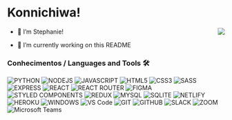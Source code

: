 <h1>Konnichiwa!</h1>
<img align="right" src="https://bestanimations.com/Nature/Flora/beautiful-flower-animated-gif8.gif">
<source src="https://giant.gfycat.com/AjarTallGrackle.mp4" type="video/mp4">



- 👋 I’m Stephanie!

- 🌱 I’m currently working on this README
<!--
- 👀 I’m interested in ...
- 💞️ I’m looking to collaborate on ...
- 📫 How to reach me ...
StefxM/StefxM is a ✨ special ✨ repository because its `README.md` (this file) appears on your GitHub profile.
You can click the Preview link to take a look at your changes.
--->

### Conhecimentos / Languages and Tools 🛠 

![PYTHON](https://img.shields.io/badge/Python-3776AB?style=for-the-badge&logo=python&logoColor=white)
![NODEJS](https://img.shields.io/badge/Node.js-43853D?style=for-the-badge&logo=node.js&logoColor=white)
![JAVASCRIPT](https://img.shields.io/badge/JavaScript-323330?style=for-the-badge&logo=javascript&logoColor=F7DF1E)
![HTML5](https://img.shields.io/badge/HTML5-E34F26?style=for-the-badge&logo=html5&logoColor=white)
![CSS3](https://img.shields.io/badge/CSS3-1572B6?style=for-the-badge&logo=css3&logoColor=white)
![SASS](https://img.shields.io/badge/Sass-CC6699?style=for-the-badge&logo=sass&logoColor=white)
![EXPRESS](https://img.shields.io/badge/Express.js-404D59?style=for-the-badge)
![REACT](https://img.shields.io/badge/React-20232A?style=for-the-badge&logo=react&logoColor=61DAFB)
![REACT ROUTER](https://img.shields.io/badge/React_Router-CA4245?style=for-the-badge&logo=react-router&logoColor=white)
![FIGMA](http://img.shields.io/badge/-Figma-30333c?style=flat-square&logo=figma&logoColor=ffffff)
![STYLED COMPONENTS](https://img.shields.io/badge/styled--components-DB7093?style=for-the-badge&logo=styled-components&logoColor=white)
![REDUX](https://img.shields.io/badge/Redux-593D88?style=for-the-badge&logo=redux&logoColor=white)
![MYSQL](https://img.shields.io/badge/MySQL-00000F?style=for-the-badge&logo=mysql&logoColor=white)
![SQLITE](https://img.shields.io/badge/SQLite-07405E?style=for-the-badge&logo=sqlite&logoColor=white)
![NETLIFY](https://img.shields.io/badge/Netlify-00C7B7?style=for-the-badge&logo=netlify&logoColor=white)
![HEROKU](https://img.shields.io/badge/Heroku-430098?style=for-the-badge&logo=heroku&logoColor=white)
![WINDOWS](https://img.shields.io/badge/Windows-0078D6?style=for-the-badge&logo=windows&logoColor=white)
![VS Code](http://img.shields.io/badge/-VS%20Code-007ACC?style=flat-square&logo=visual-studio-code)
![GIT](https://img.shields.io/badge/-Git-black?style=flat-square&logo=git)
![GITHUB](https://img.shields.io/badge/GitHub-100000?style=for-the-badge&logo=github&logoColor=white)
![SLACK](https://img.shields.io/badge/Slack-4A154B?style=for-the-badge&logo=slack&logoColor=white)
![ZOOM](https://img.shields.io/badge/Zoom-2D8CFF?style=for-the-badge&logo=zoom&logoColor=white)
![Microsoft Teams](https://img.shields.io/badge/Microsoft_Teams-6264A7?style=for-the-badge&logo=microsoft-teams&logoColor=white)
